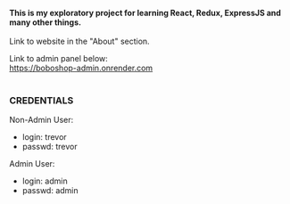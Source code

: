 __This is my exploratory project for learning React, Redux, ExpressJS and many other things.__  
<br>
Link to website in the "About" section.  

Link to admin panel below:   
https://boboshop-admin.onrender.com   
<br>
### CREDENTIALS   
Non-Admin User:  
- login: trevor  
- passwd: trevor   

Admin User:   
- login: admin  
- passwd: admin   

